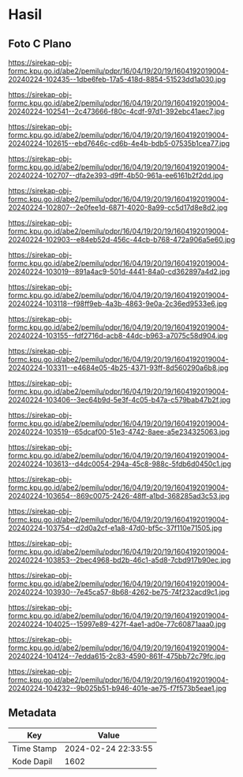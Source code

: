 # Hasil

## Foto C Plano

https://sirekap-obj-formc.kpu.go.id/abe2/pemilu/pdpr/16/04/19/20/19/1604192019004-20240224-102435--1dbe6feb-17a5-418d-8854-51523dd1a030.jpg

https://sirekap-obj-formc.kpu.go.id/abe2/pemilu/pdpr/16/04/19/20/19/1604192019004-20240224-102541--2c473666-f80c-4cdf-97d1-392ebc41aec7.jpg

https://sirekap-obj-formc.kpu.go.id/abe2/pemilu/pdpr/16/04/19/20/19/1604192019004-20240224-102615--ebd7646c-cd6b-4e4b-bdb5-07535b1cea77.jpg

https://sirekap-obj-formc.kpu.go.id/abe2/pemilu/pdpr/16/04/19/20/19/1604192019004-20240224-102707--dfa2e393-d9ff-4b50-961a-ee6161b2f2dd.jpg

https://sirekap-obj-formc.kpu.go.id/abe2/pemilu/pdpr/16/04/19/20/19/1604192019004-20240224-102807--2e0fee1d-6871-4020-8a99-cc5d17d8e8d2.jpg

https://sirekap-obj-formc.kpu.go.id/abe2/pemilu/pdpr/16/04/19/20/19/1604192019004-20240224-102903--e84eb52d-456c-44cb-b768-472a906a5e60.jpg

https://sirekap-obj-formc.kpu.go.id/abe2/pemilu/pdpr/16/04/19/20/19/1604192019004-20240224-103019--891a4ac9-501d-4441-84a0-cd362897a4d2.jpg

https://sirekap-obj-formc.kpu.go.id/abe2/pemilu/pdpr/16/04/19/20/19/1604192019004-20240224-103118--f98ff9eb-4a3b-4863-9e0a-2c36ed9533e6.jpg

https://sirekap-obj-formc.kpu.go.id/abe2/pemilu/pdpr/16/04/19/20/19/1604192019004-20240224-103155--fdf2716d-acb8-44dc-b963-a7075c58d904.jpg

https://sirekap-obj-formc.kpu.go.id/abe2/pemilu/pdpr/16/04/19/20/19/1604192019004-20240224-103311--e4684e05-4b25-4371-93ff-8d560290a6b8.jpg

https://sirekap-obj-formc.kpu.go.id/abe2/pemilu/pdpr/16/04/19/20/19/1604192019004-20240224-103406--3ec64b9d-5e3f-4c05-b47a-c579bab47b2f.jpg

https://sirekap-obj-formc.kpu.go.id/abe2/pemilu/pdpr/16/04/19/20/19/1604192019004-20240224-103519--65dcaf00-51e3-4742-8aee-a5e234325063.jpg

https://sirekap-obj-formc.kpu.go.id/abe2/pemilu/pdpr/16/04/19/20/19/1604192019004-20240224-103613--d4dc0054-294a-45c8-988c-5fdb6d0450c1.jpg

https://sirekap-obj-formc.kpu.go.id/abe2/pemilu/pdpr/16/04/19/20/19/1604192019004-20240224-103654--869c0075-2426-48ff-a1bd-368285ad3c53.jpg

https://sirekap-obj-formc.kpu.go.id/abe2/pemilu/pdpr/16/04/19/20/19/1604192019004-20240224-103754--d2d0a2cf-e1a8-47d0-bf5c-37f110e71505.jpg

https://sirekap-obj-formc.kpu.go.id/abe2/pemilu/pdpr/16/04/19/20/19/1604192019004-20240224-103853--2bec4968-bd2b-46c1-a5d8-7cbd917b90ec.jpg

https://sirekap-obj-formc.kpu.go.id/abe2/pemilu/pdpr/16/04/19/20/19/1604192019004-20240224-103930--7e45ca57-8b68-4262-be75-74f232acd9c1.jpg

https://sirekap-obj-formc.kpu.go.id/abe2/pemilu/pdpr/16/04/19/20/19/1604192019004-20240224-104025--15997e89-427f-4ae1-ad0e-77c60871aaa0.jpg

https://sirekap-obj-formc.kpu.go.id/abe2/pemilu/pdpr/16/04/19/20/19/1604192019004-20240224-104124--7edda615-2c83-4590-861f-475bb72c79fc.jpg

https://sirekap-obj-formc.kpu.go.id/abe2/pemilu/pdpr/16/04/19/20/19/1604192019004-20240224-104232--9b025b51-b946-401e-ae75-f7f573b5eae1.jpg


## Metadata

| Key        | Value               |
| ---------- | ------------------- |
| Time Stamp | 2024-02-24 22:33:55 |
| Kode Dapil | 1602                |



